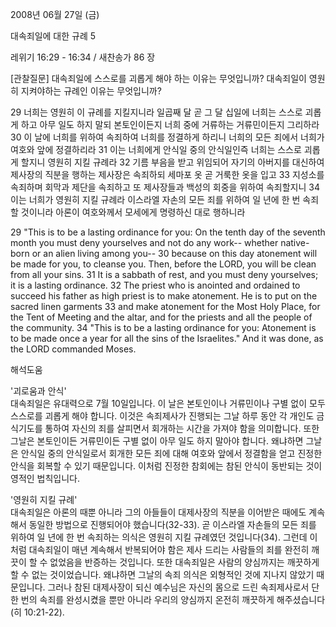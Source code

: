 2008년 06월 27일 (금)

대속죄일에 대한 규례 5



레위기 16:29 - 16:34 / 새찬송가 86 장


[관찰질문]
대속죄일에 스스로를 괴롭게 해야 하는 이유는 무엇입니까? 
대속죄일이 영원히 지켜야하는 규례인 이유는 무엇입니까? 

29 너희는 영원히 이 규례를 지킬지니라 일곱째 달 곧 그 달 십일에 너희는 스스로 괴롭게 하고 아무 일도 하지 말되 본토인이든지 너희 중에 거류하는 거류민이든지 그리하라 
30 이 날에 너희를 위하여 속죄하여 너희를 정결하게 하리니 너희의 모든 죄에서 너희가 여호와 앞에 정결하리라 
31 이는 너희에게 안식일 중의 안식일인즉 너희는 스스로 괴롭게 할지니 영원히 지킬 규례라 
32 기름 부음을 받고 위임되어 자기의 아버지를 대신하여 제사장의 직분을 행하는 제사장은 속죄하되 세마포 옷 곧 거룩한 옷을 입고 
33 지성소를 속죄하며 회막과 제단을 속죄하고 또 제사장들과 백성의 회중을 위하여 속죄할지니 
34 이는 너희가 영원히 지킬 규례라 이스라엘 자손의 모든 죄를 위하여 일 년에 한 번 속죄할 것이니라 아론이 여호와께서 모세에게 명령하신 대로 행하니라 

29 "This is to be a lasting ordinance for you: On the tenth day of the seventh month you must deny yourselves and not do any work-- whether native-born or an alien living among you--
30 because on this day atonement will be made for you, to cleanse you. Then, before the LORD, you will be clean from all your sins. 
31 It is a sabbath of rest, and you must deny yourselves; it is a lasting ordinance. 
32 The priest who is anointed and ordained to succeed his father as high priest is to make atonement. He is to put on the sacred linen garments 
33 and make atonement for the Most Holy Place, for the Tent of Meeting and the altar, and for the priests and all the people of the community. 
34 "This is to be a lasting ordinance for you: Atonement is to be made once a year for all the sins of the Israelites." And it was done, as the LORD commanded Moses.

해석도움





'괴로움과 안식'  
대속죄일은 유대력으로 7월 10일입니다. 이 날은 본토인이나 거류민이나 구별 없이 모두 스스로를 괴롭게 해야 합니다. 이것은 속죄제사가 진행되는 그날 하루 동안 각 개인도 금식기도를 통하여 자신의 죄를 살피면서 회개하는 시간을 가져야 함을 의미합니다. 또한 그날은 본토인이든 거류민이든 구별 없이 아무 일도 하지 말아야 합니다. 왜냐하면 그날은 안식일 중의 안식일로서 회개한 모든 죄에 대해 여호와 앞에서 정결함을 얻고 진정한 안식을 회복할 수 있기 때문입니다. 이처럼 진정한 참회에는 참된 안식이 동반되는 것이 영적인 법칙입니다.      

'영원히 지킬 규례'  
대속죄일은 아론의 때뿐 아니라 그의 아들들이 대제사장의 직분을 이어받은 때에도 계속해서 동일한 방법으로 진행되어야 했습니다(32-33). 곧 이스라엘 자손들의 모든 죄를 위하여 일 년에 한 번 속죄하는 의식은 영원히 지킬 규례였던 것입니다(34). 그런데 이처럼 대속죄일이 매년 계속해서 반복되어야 함은 제사 드리는 사람들의 죄를 완전히 깨끗이 할 수 없었음을 반증하는 것입니다. 또한 대속죄일은 사람의 양심까지는 깨끗하게 할 수 없는 것이었습니다. 왜냐하면 그날의 속죄 의식은 외형적인 것에 지나지 않았기 때문입니다. 그러나 참된 대제사장이 되신 예수님은 자신의 몸으로 드린 속죄제사로서 단 한 번의 속죄를 완성시켰을 뿐만 아니라 우리의 양심까지 온전히 깨끗하게 해주셨습니다(히 10:21-22).